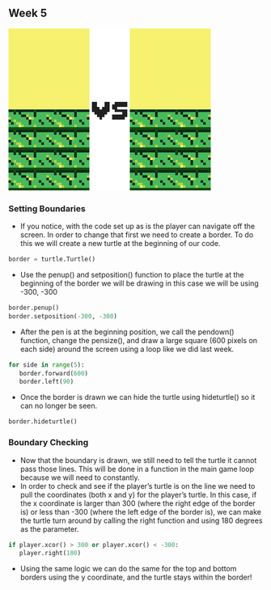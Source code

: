 ## Week 5

![collision](../imgs/collision.gif)

### Setting Boundaries
* If you notice, with the code set up as is the player can navigate off the screen. In order to change that first we need to create a border. To do this we will create a new turtle at the beginning of our code.

 ```python
border = turtle.Turtle()
```

* Use the penup() and setposition() function to place the turtle at the beginning of the border we will be drawing in this case we will be using -300, -300

```python
border.penup()
border.setposition(-300, -300)
```

* After the pen is at the beginning position, we call the pendown() function, change the pensize(), and draw a large square (600 pixels on each side) around the screen using a loop like we did last week.

```python
for side in range(5):
   border.forward(600)
   border.left(90)
```

* Once the border is drawn we can hide the turtle using hideturtle() so it can no longer be seen.

```python
border.hideturtle()
```

### Boundary Checking
* Now that the boundary is drawn, we still need to tell the turtle it cannot pass those lines. This will be done in a function in the main game loop because we will need to constantly.
* In order to check and see if the player’s turtle is on the line we need to pull the coordinates (both x and y) for the player’s turtle. In this case, if the x coordinate is larger than 300 (where the right edge of the border is) or less than -300 (where the left edge of the border is), we can make the turtle turn around by calling the right function and using 180 degrees as the parameter.

```python
if player.xcor() > 300 or player.xcor() < -300:
   player.right(180)
```

* Using the same logic we can do the same for the top and bottom borders using the y coordinate, and the turtle stays within the border!

